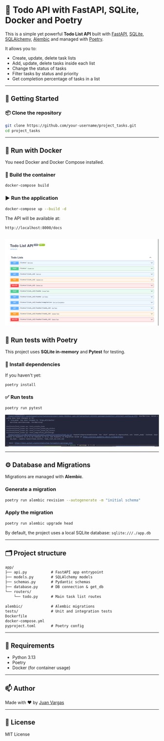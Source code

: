 
# 📝 Todo API with FastAPI, SQLite, Docker and Poetry

This is a simple yet powerful **Todo List API** built with [FastAPI](https://fastapi.tiangolo.com/), [SQLite](https://www.sqlite.org/), [SQLAlchemy](https://www.sqlalchemy.org/), [Alembic](https://alembic.sqlalchemy.org/) and managed with [Poetry](https://python-poetry.org/).

It allows you to:
- Create, update, delete task lists
- Add, update, delete tasks inside each list
- Change the status of tasks
- Filter tasks by status and priority
- Get completion percentage of tasks in a list

---

## 🚀 Getting Started

### 📦 Clone the repository

```bash
git clone https://github.com/your-username/project_tasks.git
cd project_tasks
```

---

## 🐳 Run with Docker

You need Docker and Docker Compose installed.

### 🔨 Build the container

```bash
docker-compose build
```

### ▶️ Run the application

```bash
docker-compose up --build -d
```

The API will be available at:

```
http://localhost:8000/docs
```

![Docs](images/Screenshot_docs.png)
---

## 🧪 Run tests with Poetry

This project uses **SQLite in-memory** and **Pytest** for testing.

### 📌 Install dependencies

If you haven't yet:

```bash
poetry install
```

### ✅ Run tests

```bash
poetry run pytest
```

![Tests](images/Screenshot_tests.png)

---

## ⚙️ Database and Migrations

Migrations are managed with **Alembic**.

### Generate a migration

```bash
poetry run alembic revision --autogenerate -m "initial schema"
```

### Apply the migration

```bash
poetry run alembic upgrade head
```

By default, the project uses a local SQLite database: `sqlite:///./app.db`

---

## 🗂️ Project structure

```
app/
├── api.py           # FastAPI app entrypoint
├── models.py        # SQLAlchemy models
├── schemas.py       # Pydantic schemas
├── database.py      # DB connection & get_db
└── routers/
    └── todo.py      # Main task list routes

alembic/             # Alembic migrations
tests/               # Unit and integration tests
Dockerfile
docker-compose.yml
pyproject.toml       # Poetry config
```

---

## 📌 Requirements

- Python 3.13
- Poetry
- Docker (for container usage)

---

## 📫 Author

Made with ❤️ by [Juan Vargas](https://github.com/rootweiller)

---

## 📝 License

MIT License